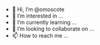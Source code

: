 - 👋 Hi, I’m @omoscote
- 👀 I’m interested in ...
- 🌱 I’m currently learning ...
- 💞️ I’m looking to collaborate on ...
- 📫 How to reach me ...

<!---
omoscote/omoscote is a ✨ special ✨ repository because its `README.md` (this file) appears on your GitHub profile.
You can click the Preview link to take a look at your changes.
--->
